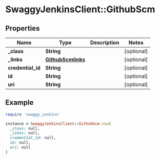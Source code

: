 # SwaggyJenkinsClient::GithubScm

## Properties

| Name | Type | Description | Notes |
| ---- | ---- | ----------- | ----- |
| **_class** | **String** |  | [optional] |
| **_links** | [**GithubScmlinks**](GithubScmlinks.md) |  | [optional] |
| **credential_id** | **String** |  | [optional] |
| **id** | **String** |  | [optional] |
| **uri** | **String** |  | [optional] |

## Example

```ruby
require 'swaggy_jenkins'

instance = SwaggyJenkinsClient::GithubScm.new(
  _class: null,
  _links: null,
  credential_id: null,
  id: null,
  uri: null
)
```

